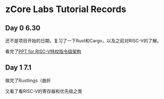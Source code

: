 # zCore Labs Tutorial Records

## Day 0        6.30

还不是项目开始的日期，复习了一下Rust和Cargo，以及之前对RISC-V的了解。

看完了[PPT for RISC-V特权指令级架构](https://content.riscv.org/wp-content/uploads/2018/05/riscv-privileged-BCN.v7-2.pdf)

## Day 1        7.1

做完了Rustlings（曲折

又看了看RISC-V的寄存器和优先级之类

